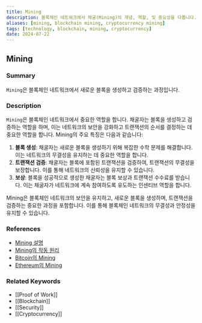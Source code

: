 ```yaml
---
title: Mining
description: 블록체인 네트워크에서 채굴(Mining)의 개념, 역할, 및 중요성을 다룹니다.
aliases: [mining, blockchain mining, cryptocurrency mining]
tags: [technology, blockchain, mining, cryptocurrency]
date: 2024-07-22
---
```


## Mining

### Summary

`Mining`은 블록체인 네트워크에서 새로운 블록을 생성하고 검증하는 과정입니다.

### Description

`Mining`은 블록체인 네트워크에서 중요한 역할을 합니다. 채굴자는 블록을 생성하고 검증하는 역할을 하며, 이는 네트워크의 보안을 강화하고 트랜잭션의 순서를 결정하는 데 중요한 역할을 합니다. Mining의 주요 특징은 다음과 같습니다:

1. **블록 생성**: 채굴자는 새로운 블록을 생성하기 위해 복잡한 수학 문제를 해결합니다. 이는 네트워크의 무결성을 유지하는 데 중요한 역할을 합니다.
2. **트랜잭션 검증**: 채굴자는 블록에 포함된 트랜잭션을 검증하여, 트랜잭션의 무결성을 보장합니다. 이를 통해 네트워크의 신뢰성을 유지할 수 있습니다.
3. **보상**: 블록을 성공적으로 생성한 채굴자는 블록 보상과 트랜잭션 수수료를 받습니다. 이는 채굴자가 네트워크에 계속 참여하도록 유도하는 인센티브 역할을 합니다.

Mining은 블록체인 네트워크의 보안을 유지하고, 새로운 블록을 생성하며, 트랜잭션을 검증하는 중요한 과정을 포함합니다. 이를 통해 블록체인 네트워크의 무결성과 안정성을 유지할 수 있습니다.

### References

- [Mining 설명](<https://en.wikipedia.org/wiki/Mining_(cryptocurrency)>)
- [Mining의 작동 원리](https://example.org/mining-explanation)
- [Bitcoin의 Mining](https://bitcoin.org/mining)
- [Ethereum의 Mining](https://ethereum.org/mining)

### Related Keywords

- [[Proof of Work]]
- [[Blockchain]]
- [[Security]]
- [[Cryptocurrency]]
